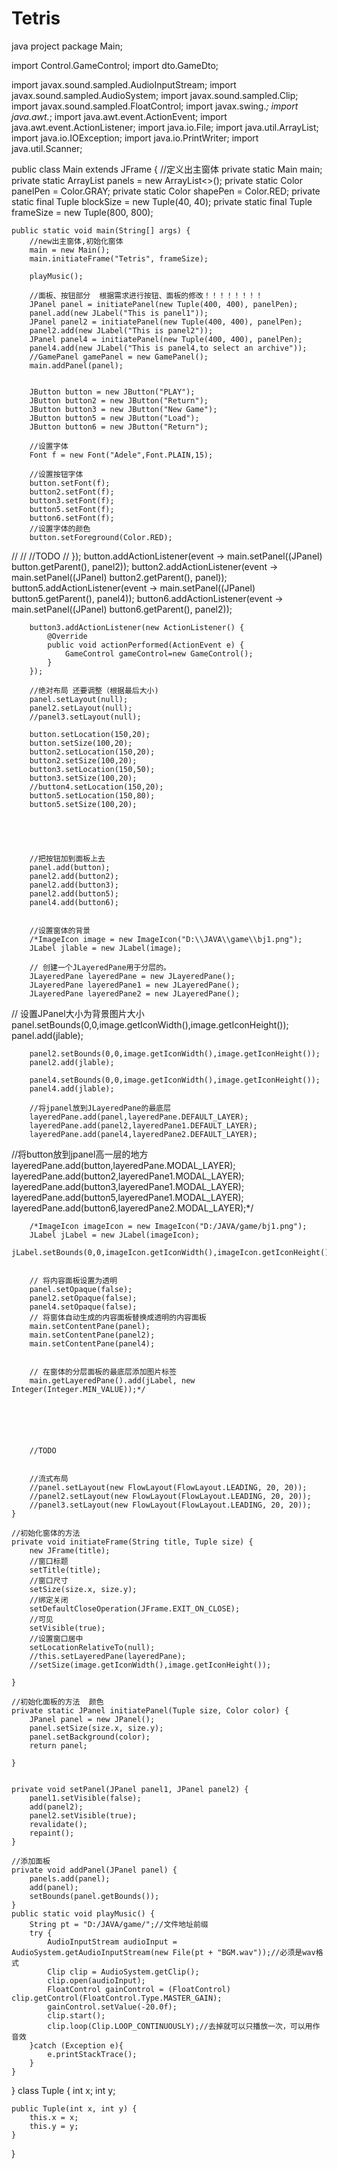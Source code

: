 # Tetris
java project
package Main;


import Control.GameControl;
import dto.GameDto;

import javax.sound.sampled.AudioInputStream;
import javax.sound.sampled.AudioSystem;
import javax.sound.sampled.Clip;
import javax.sound.sampled.FloatControl;
import javax.swing.*;
import java.awt.*;
import java.awt.event.ActionEvent;
import java.awt.event.ActionListener;
import java.io.File;
import java.util.ArrayList;
import java.io.IOException;
import java.io.PrintWriter;
import java.util.Scanner;


public class Main extends JFrame {
    //定义出主窗体
    private static Main main;
    private static ArrayList<JPanel> panels = new ArrayList<>();
    private static Color panelPen = Color.GRAY;
    private static Color shapePen = Color.RED;
    private static final Tuple blockSize = new Tuple(40, 40);
    private static final Tuple frameSize = new Tuple(800, 800);


    public static void main(String[] args) {
        //new出主窗体,初始化窗体
        main = new Main();
        main.initiateFrame("Tetris", frameSize);

        playMusic();

        //面板、按钮部分  根据需求进行按钮、面板的修改！！！！！！！！
        JPanel panel = initiatePanel(new Tuple(400, 400), panelPen);
        panel.add(new JLabel("This is panel1"));
        JPanel panel2 = initiatePanel(new Tuple(400, 400), panelPen);
        panel2.add(new JLabel("This is panel2"));
        JPanel panel4 = initiatePanel(new Tuple(400, 400), panelPen);
        panel4.add(new JLabel("This is panel4,to select an archive"));
        //GamePanel gamePanel = new GamePanel();
        main.addPanel(panel);


        JButton button = new JButton("PLAY");
        JButton button2 = new JButton("Return");
        JButton button3 = new JButton("New Game");
        JButton button5 = new JButton("Load");
        JButton button6 = new JButton("Return");

        //设置字体
        Font f = new Font("Adele",Font.PLAIN,15);

        //设置按钮字体
        button.setFont(f);
        button2.setFont(f);
        button3.setFont(f);
        button5.setFont(f);
        button6.setFont(f);
        //设置字体的颜色
        button.setForeground(Color.RED);
//
//            //TODO
//        });
        button.addActionListener(event -> main.setPanel((JPanel) button.getParent(), panel2));
        button2.addActionListener(event -> main.setPanel((JPanel) button2.getParent(), panel));
        button5.addActionListener(event -> main.setPanel((JPanel) button5.getParent(), panel4));
        button6.addActionListener(event -> main.setPanel((JPanel) button6.getParent(), panel2));

        button3.addActionListener(new ActionListener() {
            @Override
            public void actionPerformed(ActionEvent e) {
                GameControl gameControl=new GameControl();
            }
        });

        //绝对布局 还要调整（根据最后大小)
        panel.setLayout(null);
        panel2.setLayout(null);
        //panel3.setLayout(null);

        button.setLocation(150,20);
        button.setSize(100,20);
        button2.setLocation(150,20);
        button2.setSize(100,20);
        button3.setLocation(150,50);
        button3.setSize(100,20);
        //button4.setLocation(150,20);
        button5.setLocation(150,80);
        button5.setSize(100,20);





        //把按钮加到面板上去
        panel.add(button);
        panel2.add(button2);
        panel2.add(button3);
        panel2.add(button5);
        panel4.add(button6);


        //设置窗体的背景
        /*ImageIcon image = new ImageIcon("D:\\JAVA\\game\\bj1.png");
        JLabel jlable = new JLabel(image);

        // 创建一个JLayeredPane用于分层的。
        JLayeredPane layeredPane = new JLayeredPane();
        JLayeredPane layeredPane1 = new JLayeredPane();
        JLayeredPane layeredPane2 = new JLayeredPane();

// 设置JPanel大小为背景图片大小
        panel.setBounds(0,0,image.getIconWidth(),image.getIconHeight());
        panel.add(jlable);

        panel2.setBounds(0,0,image.getIconWidth(),image.getIconHeight());
        panel2.add(jlable);

        panel4.setBounds(0,0,image.getIconWidth(),image.getIconHeight());
        panel4.add(jlable);

        //将jpanel放到JLayeredPane的最底层
        layeredPane.add(panel,layeredPane.DEFAULT_LAYER);
        layeredPane.add(panel2,layeredPane1.DEFAULT_LAYER);
        layeredPane.add(panel4,layeredPane2.DEFAULT_LAYER);
//将button放到jpanel高一层的地方
        layeredPane.add(button,layeredPane.MODAL_LAYER);
        layeredPane.add(button2,layeredPane1.MODAL_LAYER);
        layeredPane.add(button3,layeredPane1.MODAL_LAYER);
        layeredPane.add(button5,layeredPane1.MODAL_LAYER);
        layeredPane.add(button6,layeredPane2.MODAL_LAYER);*/


        /*ImageIcon imageIcon = new ImageIcon("D:/JAVA/game/bj1.png");
        JLabel jLabel = new JLabel(imageIcon);
        jLabel.setBounds(0,0,imageIcon.getIconWidth(),imageIcon.getIconHeight());


        // 将内容面板设置为透明
        panel.setOpaque(false);
        panel2.setOpaque(false);
        panel4.setOpaque(false);
        // 将窗体自动生成的内容面板替换成透明的内容面板
        main.setContentPane(panel);
        main.setContentPane(panel2);
        main.setContentPane(panel4);


        // 在窗体的分层面板的最底层添加图片标签
        main.getLayeredPane().add(jLabel, new Integer(Integer.MIN_VALUE));*/






        //TODO


        //流式布局
        //panel.setLayout(new FlowLayout(FlowLayout.LEADING, 20, 20));
        //panel2.setLayout(new FlowLayout(FlowLayout.LEADING, 20, 20));
        //panel3.setLayout(new FlowLayout(FlowLayout.LEADING, 20, 20));
    }

    //初始化窗体的方法
    private void initiateFrame(String title, Tuple size) {
        new JFrame(title);
        //窗口标题
        setTitle(title);
        //窗口尺寸
        setSize(size.x, size.y);
        //绑定关闭
        setDefaultCloseOperation(JFrame.EXIT_ON_CLOSE);
        //可见
        setVisible(true);
        //设置窗口居中
        setLocationRelativeTo(null);
        //this.setLayeredPane(layeredPane);
        //setSize(image.getIconWidth(),image.getIconHeight());

    }

    //初始化面板的方法  颜色
    private static JPanel initiatePanel(Tuple size, Color color) {
        JPanel panel = new JPanel();
        panel.setSize(size.x, size.y);
        panel.setBackground(color);
        return panel;

    }


    private void setPanel(JPanel panel1, JPanel panel2) {
        panel1.setVisible(false);
        add(panel2);
        panel2.setVisible(true);
        revalidate();
        repaint();
    }

    //添加面板
    private void addPanel(JPanel panel) {
        panels.add(panel);
        add(panel);
        setBounds(panel.getBounds());
    }
    public static void playMusic() {
        String pt = "D:/JAVA/game/";//文件地址前缀
        try {
            AudioInputStream audioInput = AudioSystem.getAudioInputStream(new File(pt + "BGM.wav"));//必须是wav格式
            Clip clip = AudioSystem.getClip();
            clip.open(audioInput);
            FloatControl gainControl = (FloatControl) clip.getControl(FloatControl.Type.MASTER_GAIN);
            gainControl.setValue(-20.0f);
            clip.start();
            clip.loop(Clip.LOOP_CONTINUOUSLY);//去掉就可以只播放一次，可以用作音效
        }catch (Exception e){
            e.printStackTrace();
        }
    }

}
class Tuple {
    int x;
    int y;

    public Tuple(int x, int y) {
        this.x = x;
        this.y = y;
    }
}

